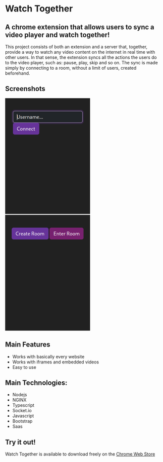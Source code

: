 # Watch Together
## A chrome extension that allows users to sync a video player and watch together!

This project consists of both an extension and a server that, together, provide a way to watch any video content on the internet in real time with other users. In that sense, the extension syncs all the actions the users do to the video player, such as: pause, play, skip and so on. The sync is made simply by connecting to a room, without a limit of users, created beforehand.

## Screenshots
![screenshot1](https://github.com/FelipeColona/Watch-Together-Extension/blob/main/client/assets/step1.png?raw=true)
![screenshot2](https://github.com/FelipeColona/Watch-Together-Extension/blob/main/client/assets/step2.png?raw=true)

## Main Features
* Works with basically every website
* Works with iframes and embedded videos
* Easy to use

## Main Technologies:
* Nodejs
* NGINX
* Typescript
* Socket.io
* Javascript
* Bootstrap
* Saas

## Try it out!
Watch Together is available to download freely on the [Chrome Web Store](http://watchtogether.tech)